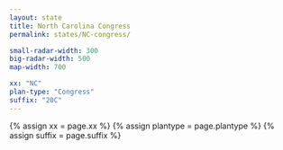 ```yaml
---
layout: state
title: North Carolina Congress
permalink: states/NC-congress/

small-radar-width: 300
big-radar-width: 500
map-width: 700

xx: "NC"
plan-type: "Congress"
suffix: "20C"
---
```


{% assign xx = page.xx %}
{% assign plantype = page.plantype %}
{% assign suffix = page.suffix %}